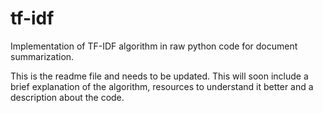 # tf-idf
Implementation of TF-IDF algorithm in raw python code for document summarization.

This is the readme file and needs to be updated.
This will soon include a brief explanation of the algorithm, resources to understand it better and a description about the code.

